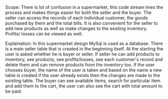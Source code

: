 
Scope:
There is lot of confusion in a supermarket, this code stream lines the process and makes
things easier for both the seller and the buyer. The seller can access the records of each
individual customer, the goods purchased by them and the total bills. It is also convenient for the
seller to add new products as well as make changes to the existing inventory. Profits/ losses can
be viewed as well.

Explaination:
In this supermarket design MySql is used as a database. There is a main seller table that is
created in the beginning itself. At the starting the user is asked whether he is buyer or seller. If
seller he can add products to inventory, see products, see profits/losses, see each customer's
record and delete them and can remove products from the inventory too.
If the user chooses buyer, the name of the user is taken and based on the name a new table is
created if the user already exists then the changes are made to the existing table. The buyer can
see available items, search for particular item and add them to the cart, the user can also see the
cart with total amount to be paid. 
